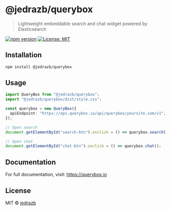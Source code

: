 # @jedrazb/querybox

> Lightweight embeddable search and chat widget powered by Elasticsearch

[![npm version](https://img.shields.io/npm/v/@jedrazb/querybox.svg)](https://www.npmjs.com/package/@jedrazb/querybox)
[![License: MIT](https://img.shields.io/badge/License-MIT-blue.svg)](https://opensource.org/licenses/MIT)

## Installation

```bash
npm install @jedrazb/querybox
```

## Usage

```typescript
import QueryBox from "@jedrazb/querybox";
import "@jedrazb/querybox/dist/style.css";

const querybox = new QueryBox({
  apiEndpoint: "https://api.querybox.io/api/querybox/yoursite.com/v1",
});

// Open search
document.getElementById("search-btn").onclick = () => querybox.search();

// Open chat
document.getElementById("chat-btn").onclick = () => querybox.chat();
```

## Documentation

For full documentation, visit: https://querybox.io

## License

MIT © [jedrazb](https://github.com/jedrazb)
